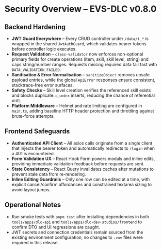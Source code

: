 # Security Overview – EVS-DLC v0.8.0

## Backend Hardening
- **JWT Guard Everywhere** – Every CRUD controller under `/data/t_*` is wrapped in the shared `JwtAuthGuard`, which validates bearer tokens before controller logic executes.
- **Request Validation** – `class-validator` now enforces non-optional primary fields for create operations (item, skill, skill level, string) and caps string/number ranges. Requests missing required data fail fast with `DATA_VALIDATION_FAILED`.
- **Sanitisation & Error Normalisation** – `sanitizeObject` removes unsafe payload entries, while the global `ApiError` responses ensure consistent, stacktrace-free error surfaces.
- **Safety Checks** – Skill level creation verifies the referenced skill exists and blocks duplicate `a_index` inserts, reducing the chance of referential drift.
- **Platform Middleware** – Helmet and rate limiting are configured in `main.ts`, adding baseline HTTP header protection and throttling against brute-force attempts.

## Frontend Safeguards
- **Authenticated API Client** – All axios calls originate from a single client that injects the bearer token and automatically redirects to `/login` when a 401 is encountered.
- **Form Validation UX** – React Hook Form powers modals and inline edits, providing immediate validation feedback before requests are sent.
- **State Consistency** – React Query invalidates caches after mutations to prevent stale data from re-rendering.
- **Inline Editing Guardrails** – Only one row can be edited at a time, with explicit cancel/confirm affordances and constrained textarea sizing to avoid layout jumps.

## Operational Notes
- Run smoke tests with `pnpm test` after installing dependencies in both `tools/apps/dlc-api` and `tools/apps/dlc-dev-studios/frontend` to confirm DTO and UI regressions are caught.
- JWT secrets and connection credentials remain sourced from the existing environment configuration; no changes to `.env` files were required in this release.
